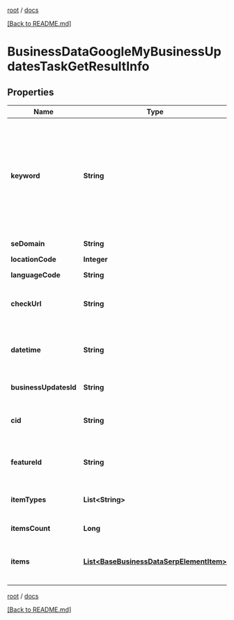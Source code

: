 [root](./../ "root") / [docs](./ "docs")

[[Back to README.md]](./../README.md "[Back to README.md]")

# BusinessDataGoogleMyBusinessUpdatesTaskGetResultInfo

## Properties

| Name | Type | Description | Notes |
|------------ | ------------- | ------------- | -------------|
|**keyword** | **String** | keyword received in a POST array keyword is returned with decoded %## (plus symbol ‘+’ will be decoded to a space character) this field will contain the cid parameter if you specified it in the keyword field when setting a task; example: cid:2946633002421908862 learn more about the parameter in this help center article |  [optional] |
|**seDomain** | **String** | search engine domain as specified in a POST array |  [optional] |
|**locationCode** | **Integer** | location code in a POST array |  [optional] |
|**languageCode** | **String** | language code in a POST array |  [optional] |
|**checkUrl** | **String** | direct URL to search engine results you can use it to make sure that we provided accurate results |  [optional] |
|**datetime** | **String** | date and time when the result was received in the UTC format: “yyyy-mm-dd hh-mm-ss +00:00” example: 2019-11-15 12:57:46 +00:00 |  [optional] |
|**businessUpdatesId** | **String** | identifier of the business updates element in SERP |  [optional] |
|**cid** | **String** | google-defined client id unique id of a local establishment learn more about the cid identifier in this help center article |  [optional] |
|**featureId** | **String** | the unique identifier of the element in SERP learn more about the identifier in this help center article |  [optional] |
|**itemTypes** | **List&lt;String&gt;** | item types types of search engine results encountered in the items array; possible item types: google_business_post |  [optional] |
|**itemsCount** | **Long** | item types the number of items in the items array |  [optional] |
|**items** | [**List&lt;BaseBusinessDataSerpElementItem&gt;**](BaseBusinessDataSerpElementItem.md) | encountered item types types of search engine results encountered in the items array; possible item types: google_business_info |  [optional] |

[root](./../ "root") / [docs](./ "docs")

[[Back to README.md]](./../README.md "[Back to README.md]")